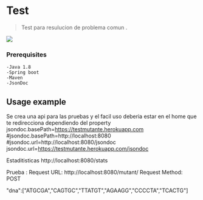 # Test
> Test para resulucion de problema comun .


![](https://images-na.ssl-images-amazon.com/images/S/cmx-images-prod/StoryArc/1504/1504._SX400_QL80_TTD_.jpg)

### Prerequisites

```
-Java 1.8 
-Spring boot
-Maven
-JsonDoc
```

## Usage example

Se crea una api para las pruebas y el facil uso deberia estar en el home que te redirecciona dependiendo del property 
jsondoc.basePath=https://testmutante.herokuapp.com
#jsondoc.basePath=http://localhost:8080
#jsondoc.url=http://localhost:8080/jsondoc
jsondoc.url=https://testmutante.herokuapp.com/jsondoc

Estaditisticas
http://localhost:8080/stats

Prueba :
Request URL: http://localhost:8080/mutant/
Request Method: POST

"dna":["ATGCGA","CAGTGC","TTATGT","AGAAGG","CCCCTA","TCACTG"]





